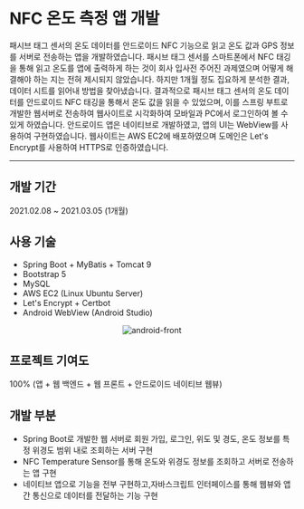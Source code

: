 # NFC 온도 측정 앱 개발

패시브 태그 센서의 온도 데이터를 안드로이드 NFC 기능으로 읽고 온도 값과 GPS 정보를 서버로 전송하는 앱을 개발하였습니다. 패시브 태그 센서를 스마트폰에서 NFC 태깅을 통해 읽고 온도를 앱에 출력하게 하는 것이 회사 입사전 주어진 과제였으며 어떻게 해결해야 하는 지는 전혀 제시되지 않았습니다. 하지만 1개월 정도 집요하게 분석한 결과, 데이터 시트를 읽어내 방법을 찾아냈습니다. 결과적으로 패시브 태그 센서의 온도 데이터를 안드로이드 NFC 태깅을 통해서 온도 값을 읽을 수 있었으며, 이를 스프링 부트로 개발한 웹서버로 전송하여 웹사이트로 시각화하여 모바일과 PC에서 로그인하여 볼 수 있게 하였습니다. 안드로이드 앱은 네이티브로 개발하였고, 앱의 UI는 WebView를 사용하여 구현하였습니다. 웹사이트는 AWS EC2에 배포하였으며 도메인은 Let's Encrypt를 사용하여 HTTPS로 인증하였습니다.

---

## 개발 기간

2021.02.08 ~ 2021.03.05 (1개월)

## 사용 기술

- Spring Boot + MyBatis + Tomcat 9
- Bootstrap 5
- MySQL
- AWS EC2 (Linux Ubuntu Server)
- Let's Encrypt + Certbot
- Android WebView (Android Studio)

<p align="center">
<img src="/img/android-front.png" alt="android-front" />
</p>

## 프로젝트 기여도

100% (앱 + 웹 백엔드 + 웹 프론트 + 안드로이드 네이티브 웹뷰)

## 개발 부분

- Spring Boot로 개발한 웹 서버로 회원 가입, 로그인, 위도 및 경도, 온도 정보를 특정 위경도 범위 내로 조회하는 서버 구현
- NFC Temperature Sensor를 통해 온도와 위경도 정보를 조회하고 서버로 전송하는 앱 구현
- 네이티브 앱으로 기능을 전부 구현하고,자바스크립트 인터페이스를 통해 웹뷰와 앱간 통신으로 데이터를 전달하는 기능 구현
